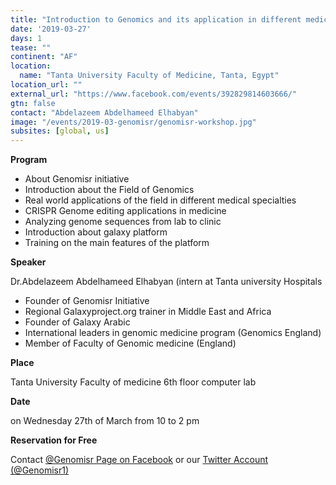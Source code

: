 ```yaml
---
title: "Introduction to Genomics and its application in different medical specialties and  introduction to Galaxy project for analyzing genome sequences"
date: '2019-03-27'
days: 1
tease: ""
continent: "AF"
location:
  name: "Tanta University Faculty of Medicine, Tanta, Egypt"
location_url: ""
external_url: "https://www.facebook.com/events/392829814603666/"
gtn: false
contact: "Abdelazeem Abdelhameed Elhabyan"
image: "/events/2019-03-genomisr/genomisr-workshop.jpg"
subsites: [global, us]
---
```


**Program**

* About Genomisr initiative
* Introduction about the Field of Genomics
* Real world applications of the field in different medical specialties
* CRISPR Genome editing applications in medicine
* Analyzing genome sequences from lab to clinic
* Introduction about galaxy platform
* Training on the main features of the platform

**Speaker**

Dr.Abdelazeem Abdelhameed Elhabyan (intern at Tanta university Hospitals

* Founder of Genomisr Initiative
* Regional Galaxyproject.org trainer in  Middle East and Africa
* Founder of Galaxy Arabic
* International leaders in genomic medicine program (Genomics England)
* Member of Faculty of Genomic medicine (England)

**Place**

Tanta University Faculty of medicine 6th floor computer lab

**Date**

on Wednesday 27th of March from 10 to 2 pm

**Reservation for Free**

Contact [@Genomisr Page on Facebook](https://www.facebook.com/Genomisr/) or our [Twitter Account (@Genomisr1)](https://twitter.com/genomisr1)




